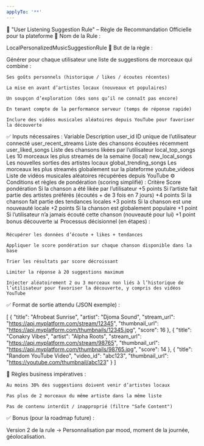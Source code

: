 ```yaml
---
applyTo: '**'
---
```

🧠 "User Listening Suggestion Rule" – Règle de Recommandation Officielle pour ta plateforme
📜 Nom de la Rule :

LocalPersonalizedMusicSuggestionRule
🎯 But de la règle :

Générer pour chaque utilisateur une liste de suggestions de morceaux qui combine :

    Ses goûts personnels (historique / likes / écoutes récentes)

    La mise en avant d’artistes locaux (nouveaux et populaires)

    Un soupçon d’exploration (des sons qu’il ne connaît pas encore)

    En tenant compte de la performance serveur (temps de réponse rapide)

    Inclure des vidéos musicales aléatoires depuis YouTube pour favoriser la découverte

✅ Inputs nécessaires :
Variable	Description
user_id	ID unique de l’utilisateur connecté
user_recent_streams	Liste des chansons écoutées récemment
user_liked_songs	Liste des chansons likées par l’utilisateur
local_top_songs	Les 10 morceaux les plus streamés de la semaine (local)
new_local_songs	Les nouvelles sorties des artistes locaux
global_trending_songs	Les morceaux les plus streamés globalement sur la plateforme
youtube_videos	Liste de vidéos musicales aléatoires récupérées depuis YouTube
⚙️ Conditions et règles de pondération (scoring simplifié) :
Critère	Score pondération
Si la chanson a été likée par l’utilisateur	+5 points
Si l’artiste fait partie des artistes préférés (écoutés + de 3 fois en 7 jours)	+4 points
Si la chanson fait partie des tendances locales	+3 points
Si la chanson est une nouveauté locale	+2 points
Si la chanson est globalement populaire	+1 point
Si l’utilisateur n’a jamais écouté cette chanson (nouveauté pour lui)	+1 point bonus découverte
📊 Processus décisionnel (en étapes) :

    Récupérer les données d’écoute + likes + tendances

    Appliquer le score pondération sur chaque chanson disponible dans la base

    Trier les résultats par score décroissant

    Limiter la réponse à 20 suggestions maximum

    Injecter aléatoirement 2 ou 3 morceaux non liés à l’historique de l’utilisateur pour favoriser la découverte, y compris des vidéos YouTube

✅ Format de sortie attendu (JSON exemple) :

[
  {
    "title": "Afrobeat Sunrise",
    "artist": "Djoma Sound",
    "stream_url": "https://api.myplatform.com/stream/12345",
    "thumbnail_url": "https://api.myplatform.com/thumbnails/12345.jpg",
    "score": 16
  },
  {
    "title": "Conakry Vibes",
    "artist": "Alpha Roots",
    "stream_url": "https://api.myplatform.com/stream/98765",
    "thumbnail_url": "https://api.myplatform.com/thumbnails/98765.jpg",
    "score": 14
  },
  {
    "title": "Random YouTube Video",
    "video_id": "abc123",
    "thumbnail_url": "https://youtube.com/thumbnail/abc123"
  }
]

🚨 Règles business impératives :

    Au moins 30% des suggestions doivent venir d’artistes locaux

    Pas plus de 2 morceaux du même artiste dans la même liste

    Pas de contenu interdit / inapproprié (filtre "Safe Content")

✅ Bonus (pour la roadmap future) :

Version 2 de la rule → Personnalisation par mood, moment de la journée, géolocalisation.